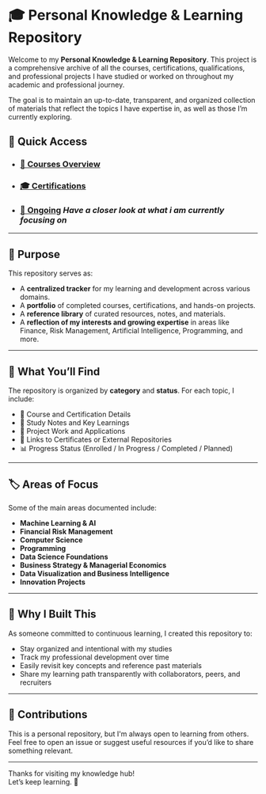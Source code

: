 # 🎓 Personal Knowledge & Learning Repository

Welcome to my **Personal Knowledge & Learning Repository**. This project is a comprehensive archive of all the courses, certifications, qualifications, and professional projects I have studied or worked on throughout my academic and professional journey.

The goal is to maintain an up-to-date, transparent, and organized collection of materials that reflect the topics I have expertise in, as well as those I’m currently exploring.


## 🔗 Quick Access

- ### [📘 Courses Overview](./Courses.md)
- ### [🎓 Certifications](./Certifications.md)
- ### [🔄 Ongoing](./Ongoing.md)       *Have a closer look at what i am currently focusing on*


---

## 🧭 Purpose

This repository serves as:

- A **centralized tracker** for my learning and development across various domains.
- A **portfolio** of completed courses, certifications, and hands-on projects.
- A **reference library** of curated resources, notes, and materials.
- A **reflection of my interests and growing expertise** in areas like Finance, Risk Management, Artificial Intelligence, Programming, and more.

---

## 📂 What You’ll Find

The repository is organized by **category** and **status**. For each topic, I include:

- 📜 Course and Certification Details  
- 🧠 Study Notes and Key Learnings  
- 🧪 Project Work and Applications  
- 🔗 Links to Certificates or External Repositories  
- 📊 Progress Status (Enrolled / In Progress / Completed / Planned)

---

## 🏷️ Areas of Focus

Some of the main areas documented include:

- **Machine Learning & AI**  
- **Financial Risk Management**    
- **Computer Science**  
- **Programming**
- **Data Science Foundations**  
- **Business Strategy & Managerial Economics**  
- **Data Visualization and Business Intelligence**  
- **Innovation Projects**

---

## 📌 Why I Built This

As someone committed to continuous learning, I created this repository to:

- Stay organized and intentional with my studies  
- Track my professional development over time  
- Easily revisit key concepts and reference past materials  
- Share my learning path transparently with collaborators, peers, and recruiters

---

## 🤝 Contributions

This is a personal repository, but I'm always open to learning from others.  
Feel free to open an issue or suggest useful resources if you’d like to share something relevant.

---

Thanks for visiting my knowledge hub!  
Let’s keep learning. 🚀
